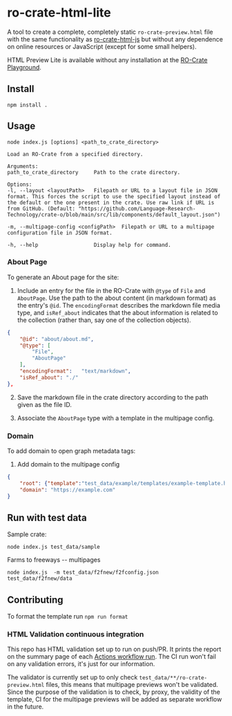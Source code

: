 # ro-crate-html-lite

A tool to create a complete, completely static `ro-crate-preview.html` file with the same functionality as [ro-crate-html-js](https://github.com/UTS-eResearch/ro-crate-html-js) but without any dependence on online resources or JavaScript (except for some small helpers).

HTML Preview Lite is available without any installation at the [RO-Crate Playground](https://ro-crate.ldaca.edu.au/).

## Install

```
npm install .

```

## Usage

```
node index.js [options] <path_to_crate_directory>

Load an RO-Crate from a specified directory.

Arguments:
path_to_crate_directory     Path to the crate directory.

Options:
-l, --layout <layoutPath>   Filepath or URL to a layout file in JSON format. This forces the script to use the specified layout instead of the default or the one present in the crate. Use raw link if URL is from GitHub. (Default: "https://github.com/Language-Research-Technology/crate-o/blob/main/src/lib/components/default_layout.json")

-m, --multipage-config <configPath>  Filepath or URL to a multipage configuration file in JSON format.

-h, --help                  Display help for command.
```

### About Page

To generate an About page for the site:
1. Include an entry for the file in the RO-Crate with `@type` of `File` and `AboutPage`. Use the path to the about content (in markdown format) as the entry's `@id`.  The `encodingFormat` describes the markdown file media type, and `isRef_about` indicates that the about information is related to the collection (rather than, say one of the collection objects).

```json
{
    "@id": "about/about.md",
    "@type": [
        "File",
        "AboutPage"
    ], 
    "encodingFormat":	"text/markdown",
    "isRef_about": "./"
},
```

2. Save the markdown file in the crate directory according to the path given as the file ID.

3. Associate the `AboutPage` type with a template in the multipage config.

### Domain
To add domain to open graph metadata tags:
1. Add domain to the multipage config
```json
{
    "root": {"template":"test_data/example/templates/example-template.html"},
    "domain": "https://example.com"
}
```

## Run with test data

Sample crate:

```
node index.js test_data/sample
```

Farms to freeways -- multipages 

```
node index.js  -m test_data/f2fnew/f2fconfig.json test_data/f2fnew/data
```

## Contributing

To format the template run `npm run format`

### HTML Validation continuous integration

This repo has HTML validation set up to run on push/PR. It prints the report on the summary page of each [Actions workflow run](https://github.com/Language-Research-Technology/ro-crate-html-lite/actions/workflows/main.yml). The CI run won't fail on any validation errors, it's just for our information.

The validator is currently set up to only check `test_data/**/ro-crate-preview.html` files, this means that multipage previews won't be validated. Since the purpose of the validation is to check, by proxy, the validity of the template, CI for the multipage previews will be added as separate workflow in the future.
